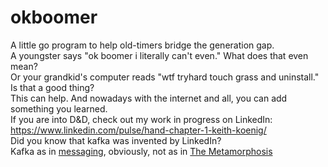 # okboomer
A little go program to help old-timers bridge the generation gap.<br/>
A youngster says "ok boomer i literally can't even."  What does that even mean?<br/>
Or your grandkid's computer reads "wtf tryhard touch grass and uninstall."  Is that a good thing?<br/>
This can help.  And nowadays with the internet and all, you can add something you learned.<br/>
If you are into D&D, check out my work in progress on LinkedIn:<br/>
https://www.linkedin.com/pulse/hand-chapter-1-keith-koenig/<br/>
Did you know that kafka was invented by LinkedIn?<br/>
Kafka as in <a href='https://www.gentlydownthe.stream/'>messaging</a>, obviously, not as in <a href='https://en.wikipedia.org/wiki/The_Metamorphosis'>The Metamorphosis</a>